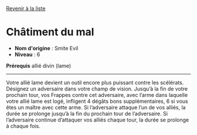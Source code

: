 [Revenir à la liste](..)

# Châtiment du mal

 * **Nom d'origine** : Smite Evil
 * **Niveau** : 6


<p><strong>Prérequis</strong> allié divin (lame)</p>
<hr>
<p>Votre allié lame devient un outil encore plus puissant contre les scélérats. Désignez un adversaire dans votre champ de vision. Jusqu’à la fin de votre prochain tour, vos Frappes contre cet adversaire, avec l’arme dans laquelle votre allié lame est logé, infligent 4 dégâts bons supplémentaires, 6 si vous êtes un maître avec cette arme. Si l’adversaire attaque l’un de vos alliés, la durée se prolonge jusqu’à la fin du prochain tour de l’adversaire. Si l’adversaire continue d’attaquer vos alliés chaque tour, la durée se prolonge à chaque fois.</p>